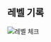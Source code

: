 ## 레벨 기록
![레벨 체크](https://github.com/ChoDragon9/algorithm-challenges/assets/17817719/0bdbcd53-270b-483d-8a43-f5c0399fbf46)
